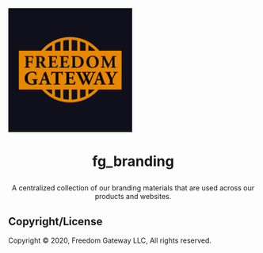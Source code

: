 <img src="https://raw.githubusercontent.com/freedomgateway/fg_branding/master/fg_logo_gold.jpg" alt="drawing" width="250"/>

# <p align="center"><b>fg_branding</b></p>
<p style="text-align: center;">A centralized collection of our branding materials that are used across our products and websites.</p>

## Copyright/License

Copyright © 2020, Freedom Gateway LLC, All rights reserved.
